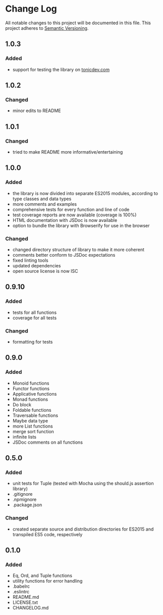 # Change Log
All notable changes to this project will be documented in this file.
This project adheres to [Semantic Versioning](http://semver.org/).

## 1.0.3
### Added
- support for testing the library on [tonicdev.com](http://semver.org/)

## 1.0.2
### Changed
- minor edits to README

## 1.0.1
### Changed
- tried to make README more informative/entertaining

## 1.0.0
### Added
- the library is now divided into separate ES2015 modules, according to type classes and data types
- more comments and examples
- comprehensive tests for every function and line of code
- test coverage reports are now available (coverage is 100%)
- HTML documentation with JSDoc is now available
- option to bundle the library with Browserify for use in the browser

### Changed
- changed directory structure of library to make it more coherent
- comments better conform to JSDoc expectations
- fixed linting tools
- updated dependencies
- open source license is now ISC

## 0.9.10
### Added
- tests for all functions
- coverage for all tests

### Changed
- formatting for tests

## 0.9.0
### Added
- Monoid functions
- Functor functions
- Applicative functions
- Monad functions
- Do block
- Foldable functions
- Traversable functions
- Maybe data type
- more List functions
- merge sort function
- infinite lists
- JSDoc comments on all functions

## 0.5.0
### Added
- unit tests for Tuple (tested with Mocha using the should.js assertion library)
- .gitignore
- .npmignore
- .package.json

### Changed
- created separate source and distribution directories for ES2015 and transpiled ES5 code, respectively

## 0.1.0
### Added
- Eq, Ord, and Tuple functions
- utility functions for error handling
- .babelrc
- .eslintrc
- README.md
- LICENSE.txt
- CHANGELOG.md

